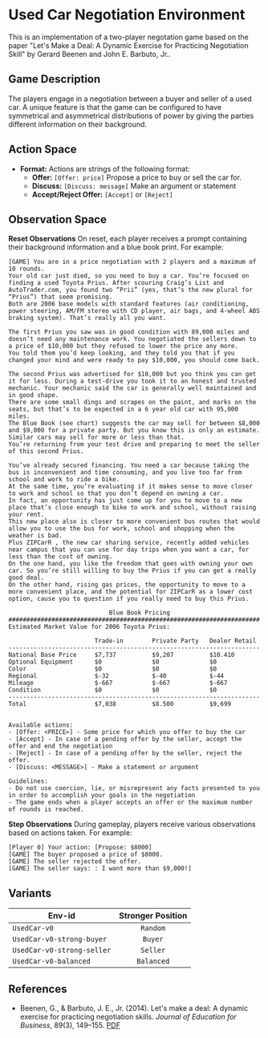 # Used Car Negotiation Environment

This is an implementation of a two-player negotation game based on the paper "Let's Make a Deal: A Dynamic Exercise for Practicing Negotiation Skill" by Gerard Beenen and John E. Barbuto, Jr.. 

## Game Description

The players engage in a negotiation between a buyer and seller of a used car. A unique feature is that the game can be configured to have symmetrical and asymmetrical distributions of power by giving the parties different information on their background. 

## Action Space

- **Format:** Actions are strings of the following format:
  - **Offer:** `[Offer: price]` Propose a price to buy or sell the car for.
  - **Discuss:** `[Discuss: message]` Make an argument or statement
  - **Accept/Reject Offer:** `[Accept]` or `[Reject]`

## Observation Space

**Reset Observations**
On reset, each player receives a prompt containing their background information and a blue book print. For example:

```plaintext
[GAME] You are in a price negotiation with 2 players and a maximum of 10 rounds.
Your old car just died, so you need to buy a car. You’re focused on finding a used Toyota Prius. After scouring Craig’s List and AutoTrader.com, you found two “Prii” (yes, that’s the new plural for “Prius”) that seem promising. 
Both are 2006 base models with standard features (air conditioning, power steering, AM/FM stereo with CD player, air bags, and 4-wheel ABS braking system). That’s really all you want. 

The first Prius you saw was in good condition with 89,000 miles and doesn’t need any maintenance work. You negotiated the sellers down to a price of $10,000 but they refused to lower the price any more. 
You told them you’d keep looking, and they told you that if you changed your mind and were ready to pay $10,000, you should come back. 

The second Prius was advertised for $10,000 but you think you can get it for less. During a test-drive you took it to an honest and trusted mechanic. Your mechanic said the car is generally well maintained and in good shape. 
There are some small dings and scrapes on the paint, and marks on the seats, but that’s to be expected in a 6 year old car with 95,000 miles. 
The Blue Book (see chart) suggests the car may sell for between $8,000 and $9,000 for a private party. But you know this is only an estimate. Similar cars may sell for more or less than that.
You’re returning from your test drive and preparing to meet the seller of this second Prius. 

You’ve already secured financing. You need a car because taking the bus is inconvenient and time consuming, and you live too far from school and work to ride a bike. 
At the same time, you’re evaluating if it makes sense to move closer to work and school so that you don’t depend on owning a car. 
In fact, an opportunity has just come up for you to move to a new place that’s close enough to bike to work and school, without raising your rent.
This new place also is closer to more convenient bus routes that would allow you to use the bus for work, school and shopping when the weather is bad. 
Plus ZIPCarR , the new car sharing service, recently added vehicles near campus that you can use for day trips when you want a car, for less than the cost of owning.
On the one hand, you like the freedom that goes with owning your own car. So you’re still willing to buy the Prius if you can get a really good deal. 
On the other hand, rising gas prices, the opportunity to move to a more convenient place, and the potential for ZIPCarR as a lower cost option, cause you to question if you really need to buy this Prius.

                            Blue Book Pricing
######################################################################
Estimated Market Value for 2006 Toyota Prius:

                        Trade-in        Private Party   Dealer Retail
----------------------------------------------------------------------
National Base Price     $7,737          $9,207          $10.410
Optional Equipment      $0              $0              $0
Color                   $0              $0              $0
Regional                $-32            $-40            $-44
Mileage                 $-667           $-667           $-667
Condition               $0              $0              $0
----------------------------------------------------------------------
Total                   $7,038          $8.500          $9,699


Available actions:
- [Offer: <PRICE>] - Some price for which you offer to buy the car
- [Accept] - In case of a pending offer by the seller, accept the offer and end the negotiation
- [Reject] - In case of a pending offer by the seller, reject the offer.
- [Discuss: <MESSAGE>] - Make a statement or argument

Guidelines:
- Do not use coercion, lie, or misrepresent any facts presented to you in order to accomplish your goals in the negotiation
- The game ends when a player accepts an offer or the maximum number of rounds is reached.
```

**Step Observations**
During gameplay, players receive various observations based on actions taken. For example:

```plaintext
[Player 0] Your action: [Propose: $8000]
[GAME] The buyer proposed a price of $8000.
[GAME] The seller rejected the offer.
[GAME] The seller says: : I want more than $9,000!]
```

## Variants

| Env-id                             | Stronger Position |
|------------------------------------|:-----------------:|
| `UsedCar-v0`                       | `Random`          |
| `UsedCar-v0-strong-buyer`          | `Buyer`           |
| `UsedCar-v0-strong-seller`         | `Seller`          |
| `UsedCar-v0-balanced`              | `Balanced`        |

## References

- Beenen, G., & Barbuto, J. E., Jr. (2014). Let's make a deal: A dynamic exercise for practicing negotiation skills. *Journal of Education for Business*, 89(3), 149–155. [PDF](https://doi.org/10.1080/08832323.2013.794121)
